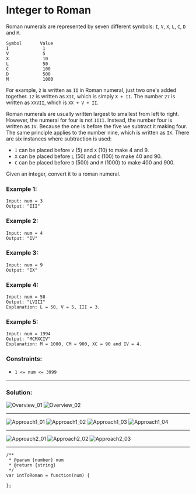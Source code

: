 # Integer to Roman

Roman numerals are represented by seven different symbols: `I`, `V`, `X`, `L`, `C`, `D` and `M`.

```
Symbol       Value
I             1
V             5
X             10
L             50
C             100
D             500
M             1000
```

For example, `2` is written as `II` in Roman numeral, just two one's added together. `12` is written as `XII`, which is simply `X + II`. The number `27` is written as `XXVII`, which is `XX + V + II`.

Roman numerals are usually written largest to smallest from left to right. However, the numeral for four is not `IIII`. Instead, the number four is written as `IV`. Because the one is before the five we subtract it making four. The same principle applies to the number nine, which is written as `IX`. There are six instances where subtraction is used:

- `I` can be placed before `V` (5) and `X` (10) to make 4 and 9.
- `X` can be placed before `L` (50) and `C` (100) to make 40 and 90.
- `C` can be placed before `D` (500) and `M` (1000) to make 400 and 900.

Given an integer, convert it to a roman numeral.

### Example 1:

```
Input: num = 3
Output: "III"
```

### Example 2:

```
Input: num = 4
Output: "IV"
```

### Example 3:

```
Input: num = 9
Output: "IX"
```

### Example 4:

```
Input: num = 58
Output: "LVIII"
Explanation: L = 50, V = 5, III = 3.
```

### Example 5:

```
Input: num = 1994
Output: "MCMXCIV"
Explanation: M = 1000, CM = 900, XC = 90 and IV = 4.
```

### Constraints:

- `1 <= num <= 3999`

---

### Solution:

![Overview_01](pics/5/IntegerToRoman_Overview-01.PNG)
![Overview_02](pics/5/IntegerToRoman_Overview-02.PNG)

---

![Approach1_01](pics/5/IntegerToRoman_Approach1-01.PNG)
![Approach1_02](pics/5/IntegerToRoman_Approach1-02.PNG)
![Approach1_03](pics/5/IntegerToRoman_Approach1-03.gif)
![Approach1_04](pics/5/IntegerToRoman_Approach1-04.PNG)

---

![Approach2_01](pics/5/IntegerToRoman_Approach2-01.PNG)
![Approach2_02](pics/5/IntegerToRoman_Approach2-02.PNG)
![Approach2_03](pics/5/IntegerToRoman_Approach2-03.PNG)

---

```
/**
 * @param {number} num
 * @return {string}
 */
var intToRoman = function(num) {

};
```

